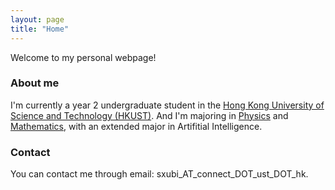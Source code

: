 ```yaml
---
layout: page
title: "Home"
---
```


Welcome to my personal webpage!

### About me
I'm currently a year 2 undergraduate student in the [Hong Kong University of Science and Technology (HKUST)](https://hkust.edu.hk). And I'm majoring in [Physics](https://physics.ust.hk/) and [Mathematics](https://www.math.hkust.edu.hk/), with an extended major in Artifitial Intelligence.

### Contact
You can contact me through email: sxubi_AT_connect_DOT_ust_DOT_hk.
